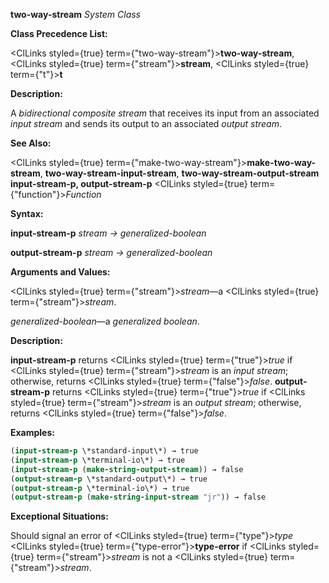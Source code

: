 **two-way-stream** *System Class* 



**Class Precedence List:** 



<ClLinks styled={true} term={"two-way-stream"}><b>two-way-stream</b></ClLinks>, <ClLinks styled={true} term={"stream"}><b>stream</b></ClLinks>, <ClLinks styled={true} term={"t"}><b>t</b></ClLinks> 



**Description:** 



A *bidirectional composite stream* that receives its input from an associated *input stream* and sends its output to an associated *output stream*. 



**See Also:** 



<ClLinks styled={true} term={"make-two-way-stream"}><b>make-two-way-stream</b></ClLinks>, **two-way-stream-input-stream**, **two-way-stream-output-stream input-stream-p, output-stream-p** <ClLinks styled={true} term={"function"}><i>Function</i></ClLinks> 



**Syntax:** 



**input-stream-p** *stream → generalized-boolean* 



**output-stream-p** *stream → generalized-boolean* 



**Arguments and Values:** 



<ClLinks styled={true} term={"stream"}><i>stream</i></ClLinks>—a <ClLinks styled={true} term={"stream"}><i>stream</i></ClLinks>. 



*generalized-boolean*—a *generalized boolean*. 



**Description:** 



**input-stream-p** returns <ClLinks styled={true} term={"true"}><i>true</i></ClLinks> if <ClLinks styled={true} term={"stream"}><i>stream</i></ClLinks> is an *input stream*; otherwise, returns <ClLinks styled={true} term={"false"}><i>false</i></ClLinks>. **output-stream-p** returns <ClLinks styled={true} term={"true"}><i>true</i></ClLinks> if <ClLinks styled={true} term={"stream"}><i>stream</i></ClLinks> is an *output stream*; otherwise, returns <ClLinks styled={true} term={"false"}><i>false</i></ClLinks>. 

**Examples:**
```lisp
(input-stream-p \*standard-input\*) → true 
(input-stream-p \*terminal-io\*) → true 
(input-stream-p (make-string-output-stream)) → false 
(output-stream-p \*standard-output\*) → true 
(output-stream-p \*terminal-io\*) → true 
(output-stream-p (make-string-input-stream "jr")) → false 
```
**Exceptional Situations:** 



Should signal an error of <ClLinks styled={true} term={"type"}><i>type</i></ClLinks> <ClLinks styled={true} term={"type-error"}><b>type-error</b></ClLinks> if <ClLinks styled={true} term={"stream"}><i>stream</i></ClLinks> is not a <ClLinks styled={true} term={"stream"}><i>stream</i></ClLinks>. 







 



 



